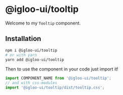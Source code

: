 # @igloo-ui/tooltip

Welcome to my `Tooltip` component.

## Installation

```sh
npm i @igloo-ui/tooltip
# or with yarn
yarn add @igloo-ui/tooltip
```

Then to use the component in your code just import it!

```js
import COMPONENT_NAME from '@igloo-ui/tooltip';
// and with css-modules
import '@igloo-ui/tooltip/dist/tooltip.css';
```
